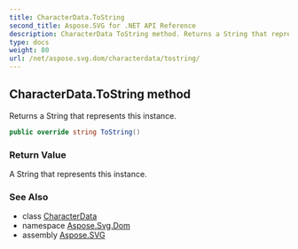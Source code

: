 ```yaml
---
title: CharacterData.ToString
second_title: Aspose.SVG for .NET API Reference
description: CharacterData ToString method. Returns a String that represents this instance
type: docs
weight: 80
url: /net/aspose.svg.dom/characterdata/tostring/
---
```

## CharacterData.ToString method

Returns a String that represents this instance.

```csharp
public override string ToString()
```

### Return Value

A String that represents this instance.

### See Also

* class [CharacterData](../)
* namespace [Aspose.Svg.Dom](../../../aspose.svg.dom/)
* assembly [Aspose.SVG](../../../)
